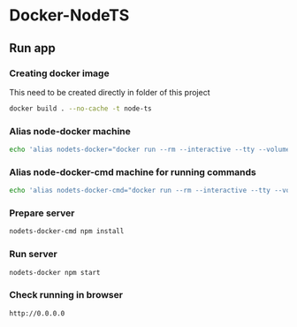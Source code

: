 # Docker-NodeTS

Run app
---

### Creating docker image
This need to be created directly in folder of this project
```bash
docker build . --no-cache -t node-ts
```

### Alias node-docker machine
```bash
echo 'alias nodets-docker="docker run --rm --interactive --tty --volume \$PWD:/app -p 0.0.0.0:80:4000 --user \$(id -u):\$(id -g) node-ts"' >> ~/.bashrc
```

### Alias node-docker-cmd machine for running commands
```bash
echo 'alias nodets-docker-cmd="docker run --rm --interactive --tty --volume \$PWD:/app --user \$(id -u):\$(id -g) node-ts"' >> ~/.bashrc
```

### Prepare server
```bash
nodets-docker-cmd npm install
```

### Run server
```bash
nodets-docker npm start
```

### Check running in browser
```bash
http://0.0.0.0
```
